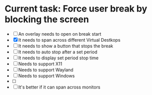 # Current task: Force user break by blocking the screen
- [ ] An overlay needs to open on break start
- [X] It needs to span across different Virtual Destkops
- [ ] It needs to show a button that stops the break
- [ ] It needs to auto stop after a set period
- [ ] It needs to display set period stop time
- [ ] Needs to support X11
- [ ] Needs to support Wayland
- [ ] Needs to support Windows
- [ ] 
- [ ] It's better if it can span across monitors
